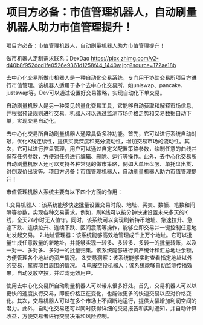 # 项目方必备：市值管理机器人，自动刷量机器人助力市值管理提升！ 
  项目方必备：市值管理机器人，自动刷量机器人助力市值管理提升！

做市机器人定制需求联系：DexDao
https://picx.zhimg.com/v2-d40b8f952dcd1fe0526e9361d1258f44_1440w.jpg?source=172ae18b

去中心化交易所做市机器人是一种自动化交易系统，专门用于协助交易所项目方进行市值管理。该机器人适用于多个去中心化交易所，如uniswap、pancake、justswap等。Dev可以通过设置好交易策略，实现自动化下单交易。

自动刷量机器人是另一种常见的量化交易工具，它能够自动获取和解释市场信息，并根据预设规则进行交易。机器人可以通过监测市场价格走势和交易数据自动下单，实现交易自动化。

去中心化交易所自动刷量机器人通常具备多种功能。首先，它可以进行系统自动对敲，优化K线连续性，提供买卖深度和充分流动性，增加交易市场的流动性。其次，它可以进行控盘管理，用户可以通过自定义配置策略参数，绘制任意的曲线并保存任务参数，方便对任务进行编辑、删除、运行等操作。此外，去中心化交易所自动刷量机器人还可以支持各种常见的做市策略，例如大单压盘吸、单托盘出货、对倒现价出货等。项目方必备：市值管理机器人，自动刷量机器人助力市值管理提升！

市值管理机器人系统主要有以下四个方面的作用：

1.交易机器人：该系统能够快速批量设置交易时段、地址、买卖、数额、笔数和间隔等参数，实现各种交易需求。例如，刷K线可以按分钟快速设置未来多天的K线，全天24小时无人值守。同时，该系统可以实现刷新持币地址、急速拉升、急速下跌、连续拉升、连续下跌、区间震荡等操作，能够立即交易并一键控制任意地址发起交易。
2.地址管理器：该系统能够高效地管理成千上万个地址。它可以批量生成任意数量的新地址，并能够实现一转多、多转多、多转一的批量转账，以及一对一、多对多、多对一的批量归集。该系统能够进行资产统计和汇总地址余额，方便管理各个地址的资产情况。
3.交易洞察：该系统能够实时查看指定地址以外的交易，掌握项目周围的情况。
4.电报空投机器人：该系统能够自动监测传播效果，自动发放空投，并过滤无效用户。

使用去中心化交易所自动刷量机器人可以带来很多好处。首先，交易机器人可以以更快的速度执行交易，即便价格正在变化，也能做更多的快速交易以应对价格变化。其次，交易机器人可以在多个市场上不间断地运行，提供大幅增加利润空间的潜力。此外，自动化交易还可以同时获得详细的交易报告和实时通知，并自动计算收益，方便交易者进行交易决策和风险控制。

